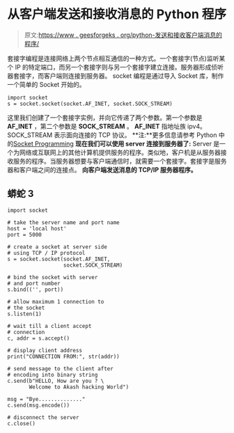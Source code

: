 # 从客户端发送和接收消息的 Python 程序

> 原文:[https://www . geesforgeks . org/python-发送和接收客户端消息的程序/](https://www.geeksforgeeks.org/python-program-that-sends-and-recieves-message-from-client/)

套接字编程是连接网络上两个节点相互通信的一种方式。一个套接字(节点)监听某个 IP 的特定端口，而另一个套接字则与另一个套接字建立连接。服务器形成侦听器套接字，而客户端则连接到服务器。
socket 编程是通过导入 Socket 库，制作一个简单的 Socket 开始的。

```
import socket
s = socket.socket(socket.AF_INET, socket.SOCK_STREAM)
```

这里我们创建了一个套接字实例，并向它传递了两个参数。第一个参数是 **AF_INET** ，第二个参数是 **SOCK_STREAM** 。 **AF_INET** 指地址族 ipv4。SOCK_STREAM 表示面向连接的 TCP 协议。
**注:**更多信息请参考 Python 中的[Socket Programming](https://www.geeksforgeeks.org/socket-programming-python/)
**现在我们可以使用 server 连接到服务器了:**
Server 是一个为网络或互联网上的其他计算机提供服务的程序。类似地，客户机是从服务器接收服务的程序。当服务器想要与客户端通信时，就需要一个套接字。套接字是服务器和客户端之间的连接点。
**向客户端发送消息的 TCP/IP 服务器程序。**

## 蟒蛇 3

```
import socket

# take the server name and port name
host = 'local host'
port = 5000

# create a socket at server side
# using TCP / IP protocol
s = socket.socket(socket.AF_INET,
                  socket.SOCK_STREAM)

# bind the socket with server
# and port number
s.bind(('', port))

# allow maximum 1 connection to
# the socket
s.listen(1)

# wait till a client accept
# connection
c, addr = s.accept()

# display client address
print("CONNECTION FROM:", str(addr))

# send message to the client after
# encoding into binary string
c.send(b"HELLO, How are you ? \
       Welcome to Akash hacking World")

msg = "Bye.............."
c.send(msg.encode())

# disconnect the server
c.close()
```